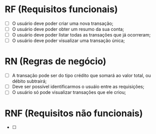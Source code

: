 # RF (Requisitos funcionais)
- [ ] O usuário deve poder criar uma nova transação;
- [ ] O usuário deve poder obter um resumo da sua conta;
- [ ] O usuário deve poder listar todas as transações que já ocorreram;
- [ ] O usuário deve poder visualizar uma transação única;

# RN (Regras de negócio)
- [ ] A transação pode ser do tipo crédito que somará ao valor total, ou débito subtrairá;
- [ ] Deve ser possível identificarmos o usuáio entre as requisições;
- [ ] O usuário só pode visualizar transações que ele criou;

# RNF (Requisitos não funcionais)
- [ ] 
